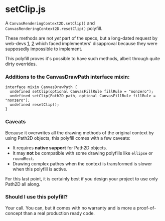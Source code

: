 # setClip.js

A `CanvasRenderingContext2D.setClip()` and `CanvasRenderingContext2D.resetClip()` polyfill.  

These methods are not *yet* part of the specs, but a long-dated request by web-devs [1][1], [2][2]
which faced implementers' disapproval because they were supposedly impossible to implement.  

This polyfill proves it's possible to have such methods, albeit through quite dirty
overrides.

### Additions to the CanvasDrawPath interface mixin:

```webidl
interface mixin CanvasDrawPath {
  undefined setClip(optional CanvasFillRule fillRule = "nonzero");
  undefined setClip(Path2D path, optional CanvasFillRule fillRule = "nonzero");
  undefined resetClip();
}
```

### Caveats
Because it overwrites all the drawing methods of the original context by using Path2D objects, this polyfill comes with a few caveats:

 - It requires **native support** for Path2D objects.
 - It may **not** be compatible with some drawing polyfills like `ellipse` or `roundRect`.
 - Drawing complex pathes when the context is transformed is slower when this polyfill is active.

For this last point, it is certainly best if you design your project to use only Path2D all along.

### Should I use this polyfill?

Your call. You can, but it comes with no warranty and is more a proof-of-concept than a real production ready code.

[1]: https://www.w3.org/Bugs/Public/show_bug.cgi?id=14499
[2]: https://whatwg.whatwg.narkive.com/v89Kf0y0/remove-resetclip-from-the-canvas-2d-spec#post11